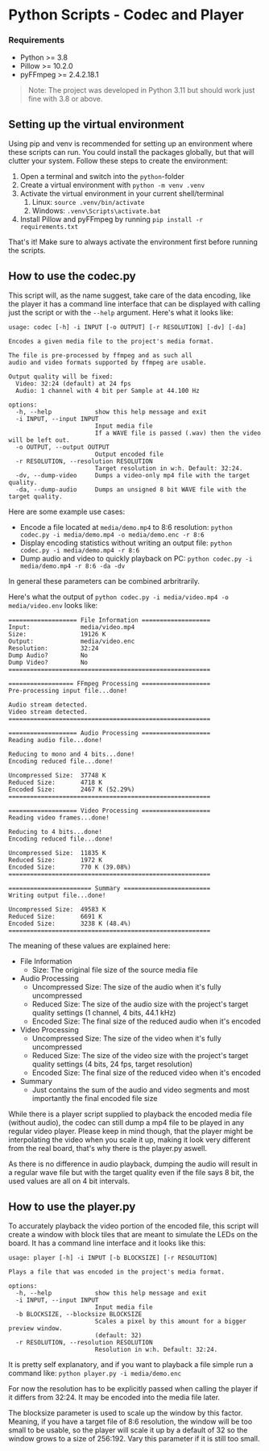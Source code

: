 # Python Scripts - Codec and Player

### Requirements
- Python >= 3.8
- Pillow >= 10.2.0
- pyFFmpeg >= 2.4.2.18.1

> Note: The project was developed in Python 3.11 but should work just fine with 3.8 or above.

## Setting up the virtual environment

Using pip and venv is recommended for setting up an environment where these scripts can run.
You could install the packages globally, but that will clutter your system.
Follow these steps to create the environment:

1. Open a terminal and switch into the `python`-folder
2. Create a virtual environment with `python -m venv .venv`
3. Activate the virtual environment in your current shell/terminal
   1. Linux: `source .venv/bin/activate`
   2. Windows: `.venv\Scripts\activate.bat`
4. Install Pillow and pyFFmpeg by running `pip install -r requirements.txt`

That's it! Make sure to always activate the environment first before running the scripts.

## How to use the codec.py

This script will, as the name suggest, take care of the data encoding, like the player it has a command line interface that can be displayed with calling just the script or with the `--help` argument. Here's what it looks like:

```
usage: codec [-h] -i INPUT [-o OUTPUT] [-r RESOLUTION] [-dv] [-da]

Encodes a given media file to the project's media format.

The file is pre-processed by ffmpeg and as such all
audio and video formats supported by ffmpeg are usable.

Output quality will be fixed:
  Video: 32:24 (default) at 24 fps
  Audio: 1 channel with 4 bit per Sample at 44.100 Hz

options:
  -h, --help            show this help message and exit
  -i INPUT, --input INPUT
                        Input media file
                        If a WAVE file is passed (.wav) then the video will be left out.
  -o OUTPUT, --output OUTPUT
                        Output encoded file
  -r RESOLUTION, --resolution RESOLUTION
                        Target resolution in w:h. Default: 32:24.
  -dv, --dump-video     Dumps a video-only mp4 file with the target quality.
  -da, --dump-audio     Dumps an unsigned 8 bit WAVE file with the target quality.
```

Here are some example use cases:
- Encode a file located at `media/demo.mp4` to 8:6 resolution: `python codec.py -i media/demo.mp4 -o media/demo.enc -r 8:6`
- Display encoding statistics without writing an output file: `python codec.py -i media/demo.mp4 -r 8:6`
- Dump audio and video to quickly playback on PC: `python codec.py -i media/demo.mp4 -r 8:6 -da -dv`

In general these parameters can be combined arbritrarily.

Here's what the output of `python codec.py -i media/video.mp4 -o media/video.env` looks like:
```
=================== File Information ===================
Input:              media/video.mp4
Size:               19126 K
Output:             media/video.enc
Resolution:         32:24
Dump Audio?         No
Dump Video?         No
========================================================

================== FFmpeg Processing ===================
Pre-processing input file...done!

Audio stream detected.
Video stream detected.
========================================================

=================== Audio Processing ===================
Reading audio file...done!

Reducing to mono and 4 bits...done!
Encoding reduced file...done!

Uncompressed Size:  37748 K
Reduced Size:       4718 K
Encoded Size:       2467 K (52.29%)
========================================================

=================== Video Processing ===================
Reading video frames...done!

Reducing to 4 bits...done!
Encoding reduced file...done!

Uncompressed Size:  11835 K
Reduced Size:       1972 K
Encoded Size:       770 K (39.08%)
========================================================

======================= Summary ========================
Writing output file...done!

Uncompressed Size:  49583 K
Reduced Size:       6691 K
Encoded Size:       3238 K (48.4%)
========================================================
```

The meaning of these values are explained here:
- File Information
  - Size: The original file size of the source media file
- Audio Processing
  - Uncompressed Size: The size of the audio when it's fully uncompressed
  - Reduced Size: The size of the audio size with the project's target quality settings (1 channel, 4 bits, 44.1 kHz)
  - Encoded Size: The final size of the reduced audio when it's encoded
- Video Processing
  - Uncompressed Size: The size of the video when it's fully uncompressed
  - Reduced Size: The size of the video size with the project's target quality settings (4 bits, 24 fps, target resolution)
  - Encoded Size: The final size of the reduced video when it's encoded
- Summary
  - Just contains the sum of the audio and video segments and most importantly the final encoded file size

While there is a player script supplied to playback the encoded media file (without audio), the codec can still dump a mp4 file to be played in any regular video player. Please keep in mind though, that the player might be interpolating the video when you scale it up, making it look very different from the real board, that's why there is the player.py aswell.

As there is no difference in audio playback, dumping the audio will result in a regular wave file but with the target quality even if the file says 8 bit, the used values are all on 4 bit intervals.

## How to use the player.py

To accurately playback the video portion of the encoded file, this script will create a window with block tiles that are meant to simulate the LEDs on the board. It has a command line interface and it looks like this:
```
usage: player [-h] -i INPUT [-b BLOCKSIZE] [-r RESOLUTION]

Plays a file that was encoded in the project's media format.

options:
  -h, --help            show this help message and exit
  -i INPUT, --input INPUT
                        Input media file
  -b BLOCKSIZE, --blocksize BLOCKSIZE
                        Scales a pixel by this amount for a bigger preview window.
                        (default: 32)
  -r RESOLUTION, --resolution RESOLUTION
                        Resolution in w:h. Default: 32:24.
```

It is pretty self explanatory, and if you want to playback a file simple run a command like: `python player.py -i media/demo.enc`

For now the resolution has to be explicitly passed when calling the player if it differs from 32:24. It may be encoded into the media file later.

The blocksize parameter is used to scale up the window by this factor. Meaning, if you have a target file of 8:6 resolution, the window will be too small to be usable, so the player will scale it up by a default of 32 so the window grows to a size of 256:192. Vary this parameter if it is still too small.
